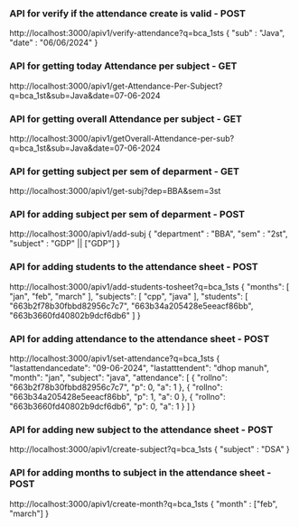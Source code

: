 ### API for verify if the attendance create is valid - POST
http://localhost:3000/apiv1/verify-attendance?q=bca_1sts
{
 "sub" : "Java",
 "date" : "06/06/2024"
}

### API for getting today Attendance per subject - GET
http://localhost:3000/apiv1/get-Attendance-Per-Subject?q=bca_1st&sub=Java&date=07-06-2024



### API for getting overall Attendance per subject - GET
http://localhost:3000/apiv1/getOverall-Attendance-per-sub?q=bca_1st&sub=Java&date=07-06-2024




### API for getting subject per sem of deparment - GET
http://localhost:3000/apiv1/get-subj?dep=BBA&sem=3st



### API for adding subject per sem of deparment - POST
http://localhost:3000/apiv1/add-subj
{
  "department" : "BBA",
  "sem" : "2st",
  "subject" : "GDP" || ["GDP"]
}


### API for adding students to the attendance sheet - POST
http://localhost:3000/apiv1/add-students-tosheet?q=bca_1sts
{
  "months": [
    "jan",
    "feb",
    "march"
  ],
  "subjects": [
    "cpp",
    "java"
  ],
  "students": [
    "663b2f78b30fbbd82956c7c7",
    "663b34a205428e5eeacf86bb",
    "663b3660fd40802b9dcf6db6"
  ]
}



### API for adding attendance to the attendance sheet - POST
http://localhost:3000/apiv1/set-attendance?q=bca_1sts
{
  "lastattendancedate": "09-06-2024",
  "lastatttendent": "dhop manuh",
  "month": "jan",
  "subject": "java",
  "attendance": [
    {
      "rollno": "663b2f78b30fbbd82956c7c7",
      "p": 0,
      "a": 1
    },
    {
      "rollno": "663b34a205428e5eeacf86bb",
      "p": 1,
      "a": 0
    },
    {
      "rollno": "663b3660fd40802b9dcf6db6",
      "p": 0,
      "a": 1
    }
  ]
}

### API for adding new subject to the attendance sheet - POST
http://localhost:3000/apiv1/​create-subject?q=bca_1sts
{
  "subject" : "DSA"
}


### API for adding months to subject in the attendance sheet - POST
http://localhost:3000/apiv1/create-month?q=bca_1sts
{
  "month" : ["feb", "march"]
}